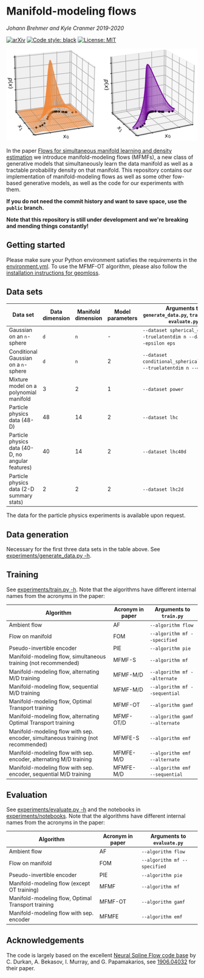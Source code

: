 # Manifold-modeling flows

*Johann Brehmer and Kyle Cranmer 2019-2020*

[![arXiv](http://img.shields.io/badge/arXiv-2003.13913-B31B1B.svg)](https://arxiv.org/abs/2003.13913)
[![Code style: black](https://img.shields.io/badge/code%20style-black-000000.svg)](https://github.com/ambv/black)
[![License: MIT](https://img.shields.io/badge/License-MIT-yellow.svg)](https://opensource.org/licenses/MIT)

![MFMF illustration figure](experiments/figures/manifold_density_illustration_combined.png)

In the paper [Flows for simultaneous manifold learning and density estimation](https://arxiv.org/abs/2003.13913) we introduce manifold-modeling flows (MFMFs), a new class of generative models that simultaneously learn the data manifold as well as a tractable probability density on that manifold. This repository contains our implementation of manifold-modeling flows as well as some other fow-based generative models, as well as the code for our experiments with them.

**If you do not need the commit history and want to save space, use the `public` branch.**

**Note that this repository is still under development and we're breaking and mending things constantly!**


## Getting started

Please make sure your Python environment satisfies the requirements in the [environment.yml](environment.yml). To use the MFMF-OT algorithm, please also follow the [installation instructions for geomloss](https://www.kernel-operations.io/geomloss/api/install.html).


## Data sets

Data set | Data dimension | Manifold dimension | Model parameters | Arguments to `generate_data.py`, `train.py`, and `evaluate.py`
--- | --- | --- | --- | ---
Gaussian on an `n`-sphere | `d` | `n` | - |  `--dataset spherical_gaussian --truelatentdim n --datadim d --epsilon eps`
Conditional Gaussian on a `n`-sphere | `d` | `n` | 2 | `--dataset conditional_spherical_gaussian --truelatentdim n --datadim d`
Mixture model on a polynomial manifold | 3 | 2 | 1 | `--dataset power`
Particle physics data (48-D) | 48 | 14 | 2 | `--dataset lhc`
Particle physics data (40-D, no angular features) | 40 | 14 | 2 | `--dataset lhc40d`
Particle physics data (2-D summary stats) | 2 | 2 | 2 | `--dataset lhc2d`

The data for the particle physics experiments is available upon request.


## Data generation

Necessary for the first three data sets in the table above. See [experiments/generate_data.py -h](experiments/generate_data.py).


## Training 

See [experiments/train.py -h](experiments/train.py). Note that the algorithms have different internal names from the acronyms in the paper:

Algorithm | Acronym in paper | Arguments to `train.py`
--- | --- | ---
Ambient flow | AF | `--algorithm flow`
Flow on manifold | FOM | `--algorithm mf --specified`
Pseudo-invertible encoder | PIE | `--algorithm pie`
Manifold-modeling flow, simultaneous training (not recommended) | MFMF-S | `--algorithm mf`
Manifold-modeling flow, alternating M/D training | MFMF-M/D | `--algorithm mf --alternate`
Manifold-modeling flow, sequential M/D training | MFMF-M/D | `--algorithm mf --sequential`
Manifold-modeling flow, Optimal Transport training | MFMF-OT | `--algorithm gamf`
Manifold-modeling flow, alternating Optimal Transport training | MFMF-OT/D | `--algorithm gamf --alternate`
Manifold-modeling flow with sep. encoder, simultaneous training (not recommended) | MFMFE-S | `--algorithm emf`
Manifold-modeling flow with sep. encoder, alternating M/D training | MFMFE-M/D | `--algorithm emf --alternate`
Manifold-modeling flow with sep. encoder, sequential M/D training | MFMFE-M/D | `--algorithm emf --sequential`


## Evaluation 

See [experiments/evaluate.py -h](experiments/evaluate.py) and the notebooks in [experiments/notebooks](experiments/notebooks). Note that the algorithms have different internal names from the acronyms in the paper:

Algorithm | Acronym in paper | Arguments to `evaluate.py`
--- | --- | ---
Ambient flow | AF | `--algorithm flow`
Flow on manifold | FOM | `--algorithm mf --specified`
Pseudo-invertible encoder | PIE | `--algorithm pie`
Manifold-modeling flow (except OT training) | MFMF | `--algorithm mf`
Manifold-modeling flow, Optimal Transport training | MFMF-OT | `--algorithm gamf`
Manifold-modeling flow with sep. encoder | MFMFE | `--algorithm emf`


## Acknowledgements

The code is largely based on the excellent [Neural Spline Flow code base](https://github.com/bayesiains/nsf) by C. Durkan, A. Bekasov, I. Murray, and G. Papamakarios, see [1906.04032](https://arxiv.org/abs/1906.04032) for their paper.
